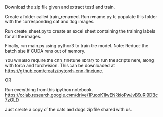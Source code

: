 Download the zip file given and extract test1 and train.

Create a folder called train_renamed.
Run rename.py to populate this folder with the corresponding cat and dog images.

Run create_sheet.py to create an excel sheet containing the training labels for all the images.

Finally, run main.py using python3 to train the model.
Note: Reduce the batch size if CUDA runs out of memory.

You will also require the cnn_finetune library to run the scripts here, along with torch and torchvision.
This can be downloaded at https://github.com/creafz/pytorch-cnn-finetune.

OR

Run everything from this ipython notebook. https://colab.research.google.com/drive/1PuooK1lwENRkioPwJvB9uRl9DBc7zOLD

Just create a copy of the cats and dogs zip file shared with us.
